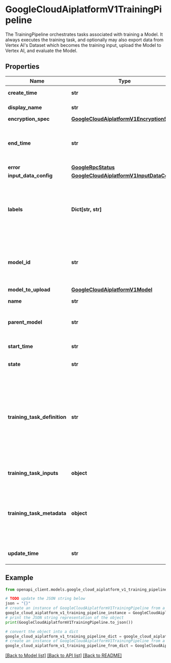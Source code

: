 # GoogleCloudAiplatformV1TrainingPipeline

The TrainingPipeline orchestrates tasks associated with training a Model. It always executes the training task, and optionally may also export data from Vertex AI's Dataset which becomes the training input, upload the Model to Vertex AI, and evaluate the Model.

## Properties

Name | Type | Description | Notes
------------ | ------------- | ------------- | -------------
**create_time** | **str** | Output only. Time when the TrainingPipeline was created. | [optional] [readonly] 
**display_name** | **str** | Required. The user-defined name of this TrainingPipeline. | [optional] 
**encryption_spec** | [**GoogleCloudAiplatformV1EncryptionSpec**](GoogleCloudAiplatformV1EncryptionSpec.md) |  | [optional] 
**end_time** | **str** | Output only. Time when the TrainingPipeline entered any of the following states: &#x60;PIPELINE_STATE_SUCCEEDED&#x60;, &#x60;PIPELINE_STATE_FAILED&#x60;, &#x60;PIPELINE_STATE_CANCELLED&#x60;. | [optional] [readonly] 
**error** | [**GoogleRpcStatus**](GoogleRpcStatus.md) |  | [optional] 
**input_data_config** | [**GoogleCloudAiplatformV1InputDataConfig**](GoogleCloudAiplatformV1InputDataConfig.md) |  | [optional] 
**labels** | **Dict[str, str]** | The labels with user-defined metadata to organize TrainingPipelines. Label keys and values can be no longer than 64 characters (Unicode codepoints), can only contain lowercase letters, numeric characters, underscores and dashes. International characters are allowed. See https://goo.gl/xmQnxf for more information and examples of labels. | [optional] 
**model_id** | **str** | Optional. The ID to use for the uploaded Model, which will become the final component of the model resource name. This value may be up to 63 characters, and valid characters are &#x60;[a-z0-9_-]&#x60;. The first character cannot be a number or hyphen. | [optional] 
**model_to_upload** | [**GoogleCloudAiplatformV1Model**](GoogleCloudAiplatformV1Model.md) |  | [optional] 
**name** | **str** | Output only. Resource name of the TrainingPipeline. | [optional] [readonly] 
**parent_model** | **str** | Optional. When specify this field, the &#x60;model_to_upload&#x60; will not be uploaded as a new model, instead, it will become a new version of this &#x60;parent_model&#x60;. | [optional] 
**start_time** | **str** | Output only. Time when the TrainingPipeline for the first time entered the &#x60;PIPELINE_STATE_RUNNING&#x60; state. | [optional] [readonly] 
**state** | **str** | Output only. The detailed state of the pipeline. | [optional] [readonly] 
**training_task_definition** | **str** | Required. A Google Cloud Storage path to the YAML file that defines the training task which is responsible for producing the model artifact, and may also include additional auxiliary work. The definition files that can be used here are found in gs://google-cloud-aiplatform/schema/trainingjob/definition/. Note: The URI given on output will be immutable and probably different, including the URI scheme, than the one given on input. The output URI will point to a location where the user only has a read access. | [optional] 
**training_task_inputs** | **object** | Required. The training task&#39;s parameter(s), as specified in the training_task_definition&#39;s &#x60;inputs&#x60;. | [optional] 
**training_task_metadata** | **object** | Output only. The metadata information as specified in the training_task_definition&#39;s &#x60;metadata&#x60;. This metadata is an auxiliary runtime and final information about the training task. While the pipeline is running this information is populated only at a best effort basis. Only present if the pipeline&#39;s training_task_definition contains &#x60;metadata&#x60; object. | [optional] [readonly] 
**update_time** | **str** | Output only. Time when the TrainingPipeline was most recently updated. | [optional] [readonly] 

## Example

```python
from openapi_client.models.google_cloud_aiplatform_v1_training_pipeline import GoogleCloudAiplatformV1TrainingPipeline

# TODO update the JSON string below
json = "{}"
# create an instance of GoogleCloudAiplatformV1TrainingPipeline from a JSON string
google_cloud_aiplatform_v1_training_pipeline_instance = GoogleCloudAiplatformV1TrainingPipeline.from_json(json)
# print the JSON string representation of the object
print(GoogleCloudAiplatformV1TrainingPipeline.to_json())

# convert the object into a dict
google_cloud_aiplatform_v1_training_pipeline_dict = google_cloud_aiplatform_v1_training_pipeline_instance.to_dict()
# create an instance of GoogleCloudAiplatformV1TrainingPipeline from a dict
google_cloud_aiplatform_v1_training_pipeline_from_dict = GoogleCloudAiplatformV1TrainingPipeline.from_dict(google_cloud_aiplatform_v1_training_pipeline_dict)
```
[[Back to Model list]](../README.md#documentation-for-models) [[Back to API list]](../README.md#documentation-for-api-endpoints) [[Back to README]](../README.md)


